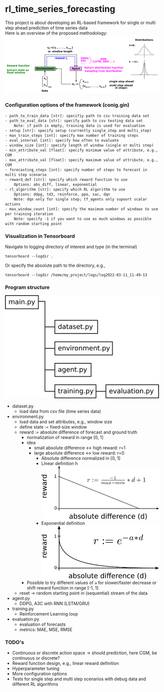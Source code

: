 # rl_time_series_forecasting

This project is about developing an RL-based framework for single or multi step ahead prediciton of time series data <br/>
Here is an overview of the proposed methodology:
![Alt text](./images/overview.png?raw=true "Methodology")

### Configuration options of the framework (conig.gin) <br/>
    - path_to_train_data [str]: specifiy path to csv training data set
    - path_to_eval_data [str]: specify path to csv testing data set 
        Note: if path is empty, training data is used for evaluation
    - setup [str]: specify setup (currently single_step and multi_step)
    - max_train_steps [int]: specify max number of training steps
    - eval_interval [int]: specify how often to evaluate
    - window_size [int]: specify length of window (single or multi step)
    - min_attribute_val [float]: specify minimum value of attribute, e.g., CGM
    - max_attribute_val [float]: specify maximum value of attribute, e.g., CGM
    - forecasting_steps [int]: specify number of steps to forecast in multi step scenario
    - reward_def [str]: specify which reward function to use
        Options: abs_diff, linear, exponential
    - rl_algorithm [str]: specify which RL algorithm to use
        Options: ddpg, td3, reinforce, ppo, sac, dqn
        Note: dqn only for single step; tf_agents only supoort scalar actions 
    - max_window_count [int]: specify the maximum number of windows to use per training iteration
        Note: specify -1 if you want to use as much windows as possible with random starting point

### Visualization in Tensorboard
Navigate to logging directory of interest and type  (in the terminal)
```
tensorboard --logdir .
```
Or specify the absolute path to the directory, e.g., 
```
tensorboard --logdir /home/my_project/logs/log2022-03-11_11-49-13
```

### Program structure
![Alt text](./images/program_structure.png?raw=true "Program structure")
- dataset.py 
  - load data from csv file (time series data) <br/>
- environment.py
  - load data and set attributes, e.g., window size
  - define state := fixed-size window
  - reward := absolute difference of forecast and ground truth 
    - normalization of reward in range [0, 1]
    - idea
      - small absolute difference <-> high reward: r=1
      - large absolute difference <-> low reward: r=0
        - Absolute difference normalized in [0, 1] 
        - Linear definition  h
        ![Alt text](./images/reward_fct_lin.png?raw=true "Reward function exp")
        - Exponential definition
        ![Alt text](./images/reward_fct_exp.png?raw=true "Reward function exp")
    - Possible to try different values of `a` for slower/faster decrease or shift reward function in range [-1, 1] 
  - reset -> random starting point in (sequential) stream of the data
- agent.py
  - DDPG, A3C with RNN (LSTM/GRU)
- training.py
  - Reinforcement Learning loop
- evaluation.py
  - evaluation of forecasts
  - metrics: MAE, MSE, RMSE

### TODO's
- Continuous or discrete action space -> should prediction, here CGM, be continuous or discrete?
- Reward function design, e.g., linear reward definition
- Hyperparameter tuning
- More configuration options
- Tests for single step and multi step scenarios with debug data and different RL algorithms

